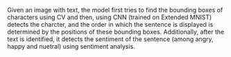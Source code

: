 Given an image with text, the model first tries to find the bounding boxes of characters using CV and then, using CNN (trained on Extended MNIST) detects the charcter, and the order in which the sentence is displayed is determined by the positions of these bounding boxes. Additionally, after the text is identified, it detects the sentiment of the sentence (among angry, happy and nuetral) using sentiment analysis.
